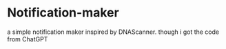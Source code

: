 # Notification-maker
a simple notification maker
inspired by DNAScanner.
though i got the code from ChatGPT
